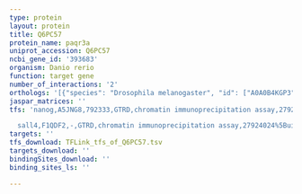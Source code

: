 ```yaml
---
type: protein
layout: protein
title: Q6PC57
protein_name: paqr3a
uniprot_accession: Q6PC57
ncbi_gene_id: '393683'
organism: Danio rerio
function: target gene
number_of_interactions: '2'
orthologs: '[{"species": "Drosophila melanogaster", "id": ["A0A0B4KGP3"]}, {"species": "Caenorhabditis elegans", "id": ["<a href=\"/protein/q9u1v1\">Q9U1V1</a>"]}, {"species": "Saccharomyces cerevisiae", "id": ["<a href=\"/protein/q03419\">Q03419</a>", "<a href=\"/protein/q12442\">Q12442</a>"]}]'
jaspar_matrices: ''
tfs: 'nanog,A5JNG8,792333,GTRD,chromatin immunoprecipitation assay,27924024%5Buid%5D,No

  sall4,F1QDF2,-,GTRD,chromatin immunoprecipitation assay,27924024%5Buid%5D,No'
targets: ''
tfs_download: TFLink_tfs_of_Q6PC57.tsv
targets_download: ''
bindingSites_download: ''
binding_sites_ls: ''

---
```

